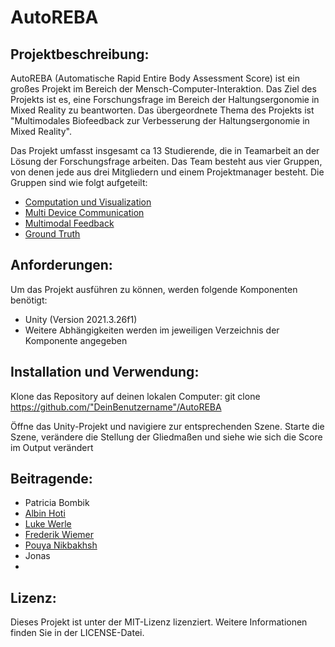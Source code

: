 # AutoREBA

## Projektbeschreibung:

AutoREBA (Automatische Rapid Entire Body Assessment Score) ist ein großes Projekt im Bereich der Mensch-Computer-Interaktion. Das Ziel des Projekts ist es, eine Forschungsfrage im Bereich der Haltungsergonomie in Mixed Reality zu beantworten. Das übergeordnete Thema des Projekts ist "Multimodales Biofeedback zur Verbesserung der Haltungsergonomie in Mixed Reality".

Das Projekt umfasst insgesamt ca 13 Studierende, die in Teamarbeit an der Lösung der Forschungsfrage arbeiten. Das Team besteht aus vier Gruppen, von denen jede aus drei Mitgliedern und einem Projektmanager besteht. Die Gruppen sind wie folgt aufgeteilt:
- [Computation und Visualization](Documentation/Computation&Visualization.md)
- [Multi Device Communication](Documentation/Multi_Device_Communication.md)
- [Multimodal Feedback](Documentation/Multimodal_Feedback.md)
- [Ground Truth](Documentation/Ground_Truth.md)

## Anforderungen:

Um das Projekt ausführen zu können, werden folgende Komponenten benötigt:
- Unity (Version 2021.3.26f1)
- Weitere Abhängigkeiten werden im jeweiligen Verzeichnis der Komponente angegeben

## Installation und Verwendung:
Klone das Repository auf deinen lokalen Computer:
    git clone https://github.com/"DeinBenutzername"/AutoREBA

Öffne das Unity-Projekt und navigiere zur entsprechenden Szene.
    Starte die Szene, verändere die Stellung der Gliedmaßen und siehe wie sich die Score im Output verändert

## Beitragende:
- Patricia Bombik
- [Albin Hoti](http://github.com/albinh55)
- [Luke Werle](https://github.com/Luke-Werle-99)
- [Frederik Wiemer](http://github.com/FreddyOs)
- [Pouya Nikbakhsh](http://github.com/pouya-nik)
- Jonas
- 

##    Lizenz:
Dieses Projekt ist unter der MIT-Lizenz lizenziert. Weitere Informationen finden Sie in der LICENSE-Datei.

